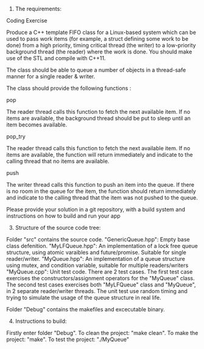 1. The requirements:

Coding Exercise

Produce a C++ template FIFO class for a Linux-based system which can be used to pass work items (for example, a struct defining some work to be done) from a high priority, timing critical thread (the writer) to a low-priority background thread (the reader) where the work is done. You should make use of the STL and compile with C++11.

The class should be able to queue a number of objects in a thread-safe manner for a single reader & writer.

The class should provide the following functions :

pop

The reader thread calls this function to fetch the next available item. If no items are available, the background thread should be put to sleep until an item becomes available.

pop_try

The reader thread calls this function to fetch the next available item. If no items are available, the function will return immediately and indicate to the calling thread that no items are available.

push

The writer thread calls this function to push an item into the queue. If there is no room in the queue for the item, the function should return immediately and indicate to the calling thread that the item was not pushed to the queue.

Please provide your solution in a git repository, with a build system and instructions on how to build and run your app

3. Structure of the source code tree:

Folder "src" contains the source code.
"GenericQueue.hpp": Empty base class defenition.
"MyLFQueue.hpp": An implementation of a lock free queue structure, using atomic varaibles and future/promise.  Suitable for single reader/writer.
"MyQueue.hpp": An implementation of a queue structure using mutex, and condition variable, suitable for multiple readers/writers
"MyQueue.cpp": Unit test code.  There are 2 test cases.  The first test case exercises the constructors/assignment operators for the "MyQueue" class.  The second test cases exercises both "MyLFQueue" class and "MyQueue", in 2 separate reader/writer threads.  The unit test use random timing and trying to simulate the usage of the queue structure in real life.

Folder "Debug" contains the makefiles and excecutable binary.

4. Instructions to build:

Firstly enter folder "Debug".
To clean the project: "make clean".
To make the project: "make".
To test the project: "./MyQueue"
